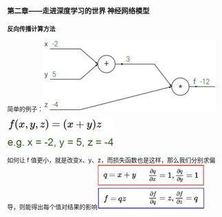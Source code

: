 ### 第二章——走进深度学习的世界 神经网络模型

#### 反向传播计算方法

简单的例子：![1609311709861](assets/1609311709861.png)

![1609311772390](assets/1609311772390.png)

如何让 f 值更小，就是改变x、y、z，而损失函数也是这样，那么我们分别求偏导，则能得出每个值对结果的影响![1609311878585](assets/1609311878585.png)

